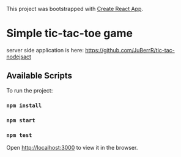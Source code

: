 This project was bootstrapped with [Create React App](https://github.com/facebook/create-react-app).

# Simple tic-tac-toe game
server side application is here: https://github.com/JuBerrR/tic-tac-nodejsact
## Available Scripts

To run the project: 

### `npm install`

### `npm start`

### `npm test`

Open [http://localhost:3000](http://localhost:3000) to view it in the browser.
